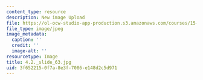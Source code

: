 ```yaml
---
content_type: resource
description: New image Upload
file: https://ol-ocw-studio-app-production.s3.amazonaws.com/courses/15-s21-nuts-and-bolts-of-business-plans-january-iap-2014/3f6522150f7a8e3f7086e148d2c5d971_4.2._slide_63.jpg
file_type: image/jpeg
image_metadata:
  caption: ''
  credit: ''
  image-alt: ''
resourcetype: Image
title: 4.2._slide_63.jpg
uid: 3f652215-0f7a-8e3f-7086-e148d2c5d971
---
```


